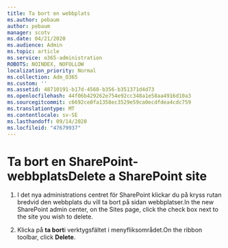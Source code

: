 ```yaml
---
title: Ta bort en webbplats
ms.author: pebaum
author: pebaum
manager: scotv
ms.date: 04/21/2020
ms.audience: Admin
ms.topic: article
ms.service: o365-administration
ROBOTS: NOINDEX, NOFOLLOW
localization_priority: Normal
ms.collection: Adm_O365
ms.custom: ''
ms.assetid: 48710191-b17d-4560-b356-b351371d4d73
ms.openlocfilehash: 44f06b429262e754e92cc348a1e58aa4916d10a3
ms.sourcegitcommit: c6692ce0fa1358ec3529e59ca0ecdfdea4cdc759
ms.translationtype: MT
ms.contentlocale: sv-SE
ms.lasthandoff: 09/14/2020
ms.locfileid: "47679937"
---
```

# <a name="delete-a-sharepoint-site"></a><span data-ttu-id="24fd6-102">Ta bort en SharePoint-webbplats</span><span class="sxs-lookup"><span data-stu-id="24fd6-102">Delete a SharePoint site</span></span>

1. <span data-ttu-id="24fd6-103">I det nya administrations centret för SharePoint klickar du på kryss rutan bredvid den webbplats du vill ta bort på sidan webbplatser.</span><span class="sxs-lookup"><span data-stu-id="24fd6-103">In the new  SharePoint admin center, on the Sites page, click the check box next to the site you wish to delete.</span></span>
    
2. <span data-ttu-id="24fd6-104">Klicka på **ta bort**i verktygsfältet i menyfliksområdet.</span><span class="sxs-lookup"><span data-stu-id="24fd6-104">On the ribbon toolbar, click **Delete**.</span></span>
    

